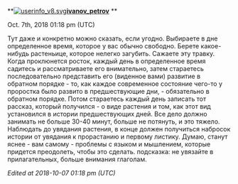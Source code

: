 **[![userinfo_v8.svg](userinfo_v8.svg)](https://ivanov-petrov.livejournal.com/profile)[**ivanov_petrov**](https://ivanov-petrov.livejournal.com/)  **

Oct. 7th, 2018 01:18 pm (UTC)

Тут даже и конкретно можно сказать, если угодно. Выбираете в дне определенное время, которое у вас обычно свободно. Берете какое-нибудь растеньице, которое нелегко загубить. Сажаете эту травку. Когда проклюнется росток, каждый день в определенное время садитесь и рассматриваете его внимательно, затем стараетесь последовательно представить его (виденное вами) развитие в обратном порядке - то, как каждое современное состояние чего-то у проростка было развито в предшествующие дни, - обязательно в обратном порядке. Потом стараетесь каждый день записать тот рассказ, который получился - о виде растения и том, как этот вид установился в истории предшествующих дней. Все дело должно занимать не больше 30-40 минут, больше не потянуть, и это тяжело. Наблюдать до увядания растения, в конце должен получиться набросок истории от увядания к прорастанию и первому листику. Думаю, станут яснее - вам самому - проблемы с языком и мышлением, которые придется преодолеть, чтобы это сделать. подсказка: не увязайте в прилагательных, больше внимания глаголам.

*Edited at 2018-10-07 01:18 pm (UTC)*